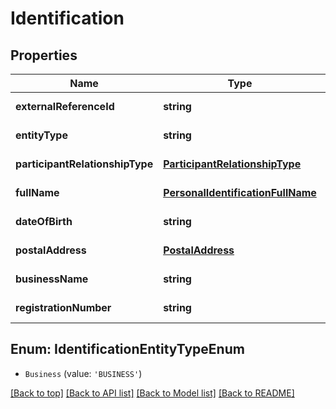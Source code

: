 # Identification

## Properties

|Name | Type | Description | Notes|
|------------ | ------------- | ------------- | -------------|
|**externalReferenceId** | **string** |  | [default to undefined]|
|**entityType** | **string** |  | [default to undefined]|
|**participantRelationshipType** | [**ParticipantRelationshipType**](ParticipantRelationshipType.md) |  | [default to undefined]|
|**fullName** | [**PersonalIdentificationFullName**](PersonalIdentificationFullName.md) |  | [default to undefined]|
|**dateOfBirth** | **string** |  | [default to undefined]|
|**postalAddress** | [**PostalAddress**](PostalAddress.md) |  | [default to undefined]|
|**businessName** | **string** |  | [default to undefined]|
|**registrationNumber** | **string** |  | [default to undefined]|


## Enum: IdentificationEntityTypeEnum


* `Business` (value: `'BUSINESS'`)





[[Back to top]](#) [[Back to API list]](../../README.md#documentation-for-api-endpoints) [[Back to Model list]](../../README.md#documentation-for-models) [[Back to README]](../../README.md)
